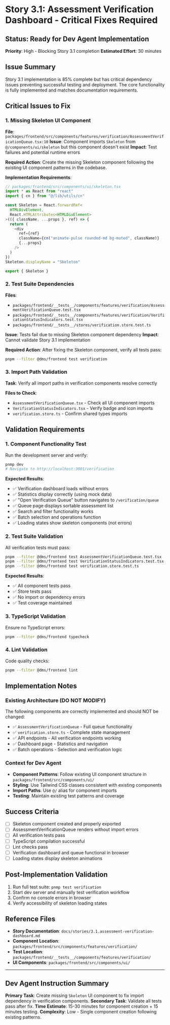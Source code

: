 # Story 3.1: Assessment Verification Dashboard - Critical Fixes Required

## Status: Ready for Dev Agent Implementation
**Priority**: High - Blocking Story 3.1 completion
**Estimated Effort**: 30 minutes

## Issue Summary
Story 3.1 implementation is 85% complete but has critical dependency issues preventing successful testing and deployment. The core functionality is fully implemented and matches documentation requirements.

## Critical Issues to Fix

### 1. Missing Skeleton UI Component
**File**: `packages/frontend/src/components/features/verification/AssessmentVerificationQueue.tsx:10`
**Issue**: Component imports `Skeleton` from `@/components/ui/skeleton` but this component doesn't exist
**Impact**: Test failures and potential runtime errors

**Required Action**: 
Create the missing Skeleton component following the existing UI component patterns in the codebase.

**Implementation Requirements**:
```typescript
// packages/frontend/src/components/ui/skeleton.tsx
import * as React from "react"
import { cn } from "@/lib/utils/cn"

const Skeleton = React.forwardRef<
  HTMLDivElement,
  React.HTMLAttributes<HTMLDivElement>
>(({ className, ...props }, ref) => {
  return (
    <div
      ref={ref}
      className={cn("animate-pulse rounded-md bg-muted", className)}
      {...props}
    />
  )
})
Skeleton.displayName = "Skeleton"

export { Skeleton }
```

### 2. Test Suite Dependencies 
**Files**: 
- `packages/frontend/__tests__/components/features/verification/AssessmentVerificationQueue.test.tsx`
- `packages/frontend/__tests__/components/features/verification/VerificationStatusIndicators.test.tsx`
- `packages/frontend/__tests__/stores/verification.store.test.ts`

**Issue**: Tests fail due to missing Skeleton component dependency
**Impact**: Cannot validate Story 3.1 implementation

**Required Action**: 
After fixing the Skeleton component, verify all tests pass:

```bash
pnpm --filter @dms/frontend test verification
```

### 3. Import Path Validation
**Task**: Verify all import paths in verification components resolve correctly

**Files to Check**:
- `AssessmentVerificationQueue.tsx` - Check all UI component imports
- `VerificationStatusIndicators.tsx` - Verify badge and icon imports  
- `verification.store.ts` - Confirm shared types imports

## Validation Requirements

### 1. Component Functionality Test
Run the development server and verify:
```bash
pnmp dev
# Navigate to http://localhost:3001/verification
```

**Expected Results**:
- ✅ Verification dashboard loads without errors
- ✅ Statistics display correctly (using mock data)
- ✅ "Open Verification Queue" button navigates to `/verification/queue`
- ✅ Queue page displays sortable assessment list
- ✅ Search and filter functionality works
- ✅ Batch selection and operations function
- ✅ Loading states show skeleton components (not errors)

### 2. Test Suite Validation
All verification tests must pass:
```bash
pnpm --filter @dms/frontend test AssessmentVerificationQueue.test.tsx
pnpm --filter @dms/frontend test VerificationStatusIndicators.test.tsx  
pnpm --filter @dms/frontend test verification.store.test.ts
```

**Expected Results**:
- ✅ All component tests pass
- ✅ Store tests pass  
- ✅ No import or dependency errors
- ✅ Test coverage maintained

### 3. TypeScript Validation
Ensure no TypeScript errors:
```bash
pnpm --filter @dms/frontend typecheck
```

### 4. Lint Validation
Code quality checks:
```bash
pnpm --filter @dms/frontend lint
```

## Implementation Notes

### Existing Architecture (DO NOT MODIFY)
The following components are correctly implemented and should NOT be changed:
- ✅ `AssessmentVerificationQueue` - Full queue functionality
- ✅ `verification.store.ts` - Complete state management 
- ✅ API endpoints - All verification endpoints working
- ✅ Dashboard page - Statistics and navigation
- ✅ Batch operations - Selection and verification logic

### Context for Dev Agent
- **Component Patterns**: Follow existing UI component structure in `packages/frontend/src/components/ui/`
- **Styling**: Use Tailwind CSS classes consistent with existing components
- **Import Paths**: Use `@/` alias for component imports
- **Testing**: Maintain existing test patterns and coverage

## Success Criteria
- [ ] Skeleton component created and properly exported
- [ ] AssessmentVerificationQueue renders without import errors
- [ ] All verification tests pass
- [ ] TypeScript compilation successful
- [ ] Lint checks pass
- [ ] Verification dashboard and queue functional in browser
- [ ] Loading states display skeleton animations

## Post-Implementation Validation
1. Run full test suite: `pnmp test verification`
2. Start dev server and manually test verification workflow
3. Confirm no console errors in browser
4. Verify accessibility of skeleton loading states

## Reference Files
- **Story Documentation**: `docs/stories/3.1.assessment-verification-dashboard.md`
- **Component Location**: `packages/frontend/src/components/features/verification/`
- **Test Location**: `packages/frontend/__tests__/components/features/verification/`
- **UI Components**: `packages/frontend/src/components/ui/`

---

## Dev Agent Instruction Summary
**Primary Task**: Create missing `Skeleton` UI component to fix import dependency in verification components.
**Secondary Task**: Validate all tests pass after fix.
**Time Estimate**: 15-30 minutes for component creation + 15 minutes testing.
**Complexity**: Low - Single component creation following existing patterns.